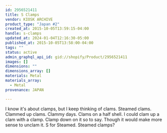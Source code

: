 ```yaml
---
id: 2956521411
title: S Clamps
vendor: KIOSK ARCHIVE
product_type: "Japan #2"
created_at: 2015-10-05T13:59:15-04:00
handle: s-clamps
updated_at: 2024-01-04T12:16:30-05:00
published_at: 2015-10-05T13:58:00-04:00
tags: ""
status: active
admin_graphql_api_id: gid://shopify/Product/2956521411
images: []
dimensions: ""
dimensions_array: []
materials: Metal
materials_array:
  - Metal
provenance: JAPAN

---
```


I know it's about clamps, but I keep thinking of clams. Steamed clams. Clammed up clams. Clammy days. Clams on a half shell. I could clam up a clam with a clamp. Clamp down on it so to say. Though it would make more sense to unclam it. S for Steamed. Steamed clamps?